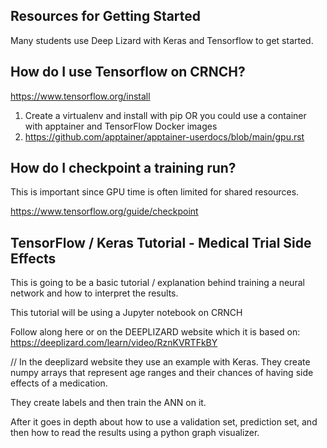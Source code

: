 

## Resources for Getting Started

Many students use Deep Lizard with Keras and Tensorflow to get started. 

## How do I use Tensorflow on CRNCH? 

https://www.tensorflow.org/install

1) Create a virtualenv and install with pip
   OR you could use a container with apptainer and TensorFlow Docker images
2) https://github.com/apptainer/apptainer-userdocs/blob/main/gpu.rst

## How do I checkpoint a training run?

This is important since GPU time is often limited for shared resources.

https://www.tensorflow.org/guide/checkpoint

## TensorFlow / Keras Tutorial - Medical Trial Side Effects

This is going to be a basic tutorial / explanation behind training a neural network and how to interpret the results.

This tutorial will be using a Jupyter notebook on CRNCH

Follow along here or on the DEEPLIZARD website which it is based on:
https://deeplizard.com/learn/video/RznKVRTFkBY

// In the deeplizard website they use an example with Keras.
They create numpy arrays that represent age ranges and their chances of having side effects of a medication. 

They create labels and then train the ANN on it. 

After it goes in depth about how to use a validation set, prediction set, and then how to read the results using a python graph visualizer.
